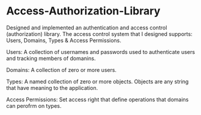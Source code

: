# Access-Authorization-Library
Designed and implemented an authentication and access control (authorization) library. The access control system that I designed supports: Users, Domains, Types & Access Permissions.


Users: A collection of usernames and passwords used to authenticate users and tracking members of domanins.

Domains: A collection of zero or more users.

Types: A named collection of zero or more objects. Objects are any string that have meaning to the application.

Access Permissions: Set access right that define operations that domains can perofrm on types.

